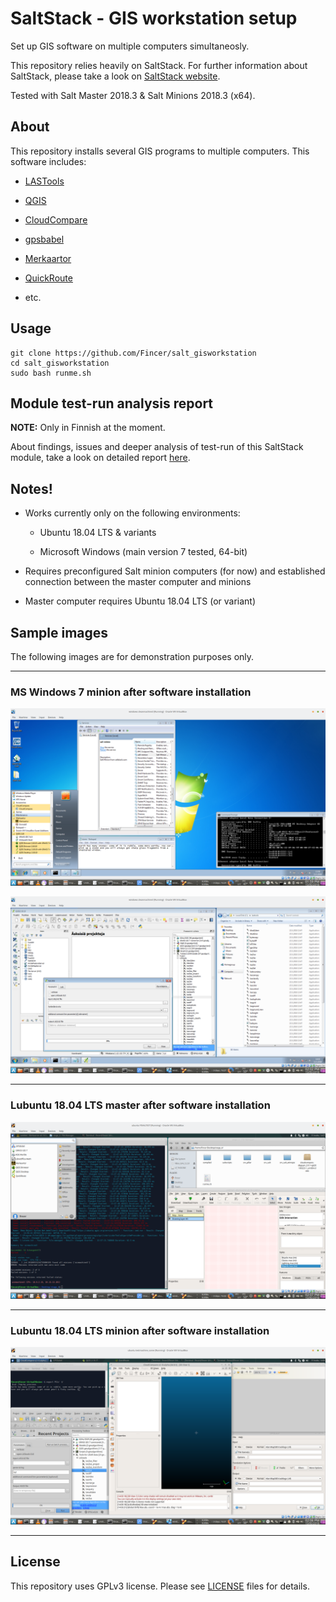 # SaltStack - GIS workstation setup
Set up GIS software on multiple computers simultaneosly.

This repository relies heavily on SaltStack. For further information about SaltStack, please take a look on [SaltStack website](https://saltstack.com/).

Tested with Salt Master 2018.3 & Salt Minions 2018.3 (x64).

## About

This repository installs several GIS programs to multiple computers. This software includes:

- [LASTools](https://rapidlasso.com/lastools/)

- [QGIS](https://qgis.org)

- [CloudCompare](http://cloudcompare.org/)

- [gpsbabel](gpsbabel.org)

- [Merkaartor](merkaartor.be)

- [QuickRoute](http://www.matstroeng.se/quickroute/en/)

- etc.

## Usage

```
git clone https://github.com/Fincer/salt_gisworkstation
cd salt_gisworkstation
sudo bash runme.sh

```

## Module test-run analysis report

**NOTE:** Only in Finnish at the moment.

About findings, issues and deeper analysis of test-run of this SaltStack module, take a look on detailed report [here](https://github.com/Fincer/central-management-of-multiple-servers/blob/master/exercises/module.md).

## Notes!

- Works currently only on the following environments:

    - Ubuntu 18.04 LTS & variants

    - Microsoft Windows (main version 7 tested, 64-bit)
    
- Requires preconfigured Salt minion computers (for now) and established connection between the master computer and minions

- Master computer requires Ubuntu 18.04 LTS (or variant)

## Sample images

The following images are for demonstration purposes only.

---------------------

### MS Windows 7 minion after software installation

![windows_1](https://raw.githubusercontent.com/Fincer/salt_gisworkstation/master/sample_images/screen_windows-final.png)

![windows_2](https://raw.githubusercontent.com/Fincer/salt_gisworkstation/master/sample_images/screen_windows-final-2.png)

---------------------

### Lubuntu 18.04 LTS master after software installation

![ubuntu_master](https://raw.githubusercontent.com/Fincer/salt_gisworkstation/master/sample_images/screen_ubuntu-master-final.png)

---------------------

### Lubuntu 18.04 LTS minion after software installation

![ubuntu_minion](https://raw.githubusercontent.com/Fincer/salt_gisworkstation/master/sample_images/screen_ubuntu-final.png)

---------------------

## License

This repository uses GPLv3 license. Please see [LICENSE](https://github.com/Fincer/salt_gisworkstation/blob/master/LICENSE) files for details.
